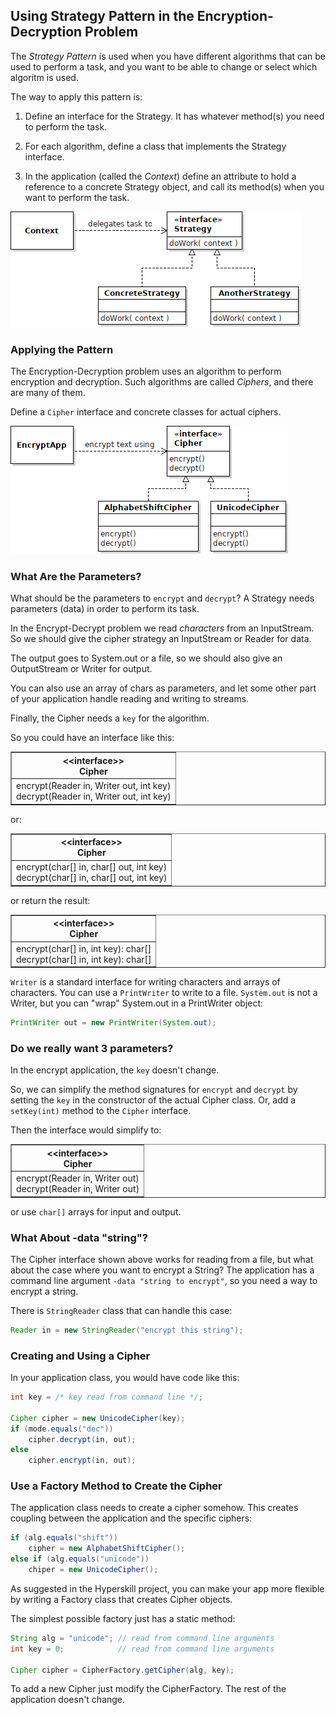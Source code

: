 ## Using Strategy Pattern in the Encryption-Decryption Problem

The *Strategy Pattern* is used when you have different
algorithms that can be used to perform a task, and you
want to be able to change or select which algoritm is used.

The way to apply this pattern is:

1. Define an interface for the Strategy.  It has whatever method(s) you need to perform the task.

2. For each algorithm, define a class that implements the Strategy interface.

3. In the application (called the *Context*) define an attribute to hold a reference to a concrete Strategy object, and call its method(s) when you want to perform the task.

![UML for Strategy Pattern](../images/strategy-pattern.png)

### Applying the Pattern

The Encryption-Decryption problem uses an algorithm to perform encryption 
and decryption.  Such algorithms are called *Ciphers*, and there are many
of them.

Define a `Cipher` interface and concrete classes for actual ciphers.

![UML for Cipher Strategy](../images/cipher-strategy.png)

### What Are the Parameters?

What should be the parameters to `encrypt` and `decrypt`?
A Strategy needs parameters (data) in order to perform its task.

In the Encrypt-Decrypt problem we read *characters* from an InputStream.
So we should give the cipher strategy an InputStream or Reader for data.

The output goes to System.out or a file, so we should also give 
an OutputStream or Writer for output.

You can also use an array of chars as parameters, and let some other
part of your application handle reading and writing to streams.

Finally, the Cipher needs a `key` for the algorithm.

So you could have an interface like this:

<table align="center" border="1">
<tr>
<th>
&lt;&lt;interface&gt;&gt;<br>
Cipher
</th>
</tr>
<tr>
<td markdown="span">
encrypt(Reader in, Writer out, int key) <br>
decrypt(Reader in, Writer out, int key) 
</td>
</tr>
</table>

or:

<table align="center" border="1">
<tr>
<th>
&lt;&lt;interface&gt;&gt;<br>
Cipher
</th>
</tr>
<tr>
<td markdown="span">
encrypt(char[] in, char[] out, int key) <br>
decrypt(char[] in, char[] out, int key)
</td>
</tr>
</table>

or return the result:

<table align="center" border="1">
<tr>
<th>
&lt;&lt;interface&gt;&gt;<br>
Cipher
</th>
</tr>
<tr>
<td markdown="span">
encrypt(char[] in, int key): char[] <br>
decrypt(char[] in, int key): char[]
</td>
</tr>
</table>

`Writer` is a standard interface for writing characters and arrays of characters.
You can use a `PrintWriter` to write to a file.
`System.out` is not a Writer, 
but you can "wrap" System.out in a PrintWriter object:
```java
PrintWriter out = new PrintWriter(System.out);
```

### Do we really want 3 parameters?

In the encrypt application, the `key` doesn't change.

So, we can simplify the method signatures for `encrypt` and `decrypt`
by setting the `key` in the constructor of the actual Cipher class.
Or, add a `setKey(int)` method to the `Cipher` interface.

Then the interface would simplify to:

<table align="center" border="1">
<tr>
<th>
&lt;&lt;interface&gt;&gt;<br>
Cipher
</th>
</tr>
<tr>
<td markdown="span">
encrypt(Reader in, Writer out)<br>
decrypt(Reader in, Writer out) 
</td>
</tr>
</table>

or use `char[]` arrays for input and output.

### What About -data "string"?

The Cipher interface shown above works for reading from a file,
but what about the case where you want to encrypt a String?
The application has a command line argument `-data "string to encrypt"`,
so you need a way to encrypt a string.

There is `StringReader` class that can handle this case:

```java
Reader in = new StringReader("encrypt this string");
```

### Creating and Using a Cipher

In your application class, you would have code like this:

```java
int key = /* key read from command line */;

Cipher cipher = new UnicodeCipher(key);
if (mode.equals("dec"))
    cipher.decrypt(in, out);
else
    cipher.encrypt(in, out);
```

### Use a Factory Method to Create the Cipher

The application class needs to create a cipher somehow.
This creates coupling between the application and the specific ciphers:

```java
if (alg.equals("shift"))
    cipher = new AlphabetShiftCipher();
else if (alg.equals("unicode"))
    chiper = new UnicodeCipher();
```

As suggested in the Hyperskill project, you can make your 
app more flexible by writing a Factory class that creates Cipher objects.

The simplest possible factory just has a static method:

```java
String alg = "unicode"; // read from command line arguments
int key = 0;            // read from command line arguments

Cipher cipher = CipherFactory.getCipher(alg, key);
```

To add a new Cipher just modify the CipherFactory. The rest of the application doesn't change.

